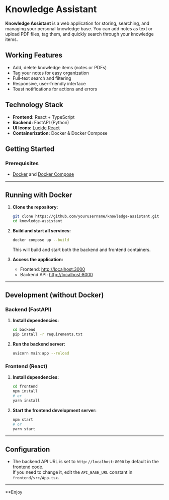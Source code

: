 # Knowledge Assistant

**Knowledge Assistant** is a web application for storing, searching, and managing your personal knowledge base. You can add notes as text or upload PDF files, tag them, and quickly search through your knowledge items.

## Working Features

- Add, delete knowledge items (notes or PDFs)
- Tag your notes for easy organization
- Full-text search and filtering
- Responsive, user-friendly interface
- Toast notifications for actions and errors

## Technology Stack

- **Frontend:** React + TypeScript
- **Backend:** FastAPI (Python)
- **UI Icons:** [Lucide React](https://lucide.dev/)
- **Containerization:** Docker & Docker Compose

## Getting Started

### Prerequisites

- [Docker](https://www.docker.com/) and [Docker Compose](https://docs.docker.com/compose/)

---

## Running with Docker

1. **Clone the repository:**
   ```bash
   git clone https://github.com/yourusername/knowledge-assistant.git
   cd knowledge-assistant
   ```

2. **Build and start all services:**
   ```bash
   docker compose up --build
   ```
   This will build and start both the backend and frontend containers.

3. **Access the application:**
   - Frontend: [http://localhost:3000](http://localhost:3000)
   - Backend API: [http://localhost:8000](http://localhost:8000)

---

## Development (without Docker)

### Backend (FastAPI)

1. **Install dependencies:**
   ```bash
   cd backend
   pip install -r requirements.txt
   ```

2. **Run the backend server:**
   ```bash
   uvicorn main:app --reload
   ```

### Frontend (React)

1. **Install dependencies:**
   ```bash
   cd frontend
   npm install
   # or
   yarn install
   ```

2. **Start the frontend development server:**
   ```bash
   npm start
   # or
   yarn start
   ```

---

## Configuration

- The backend API URL is set to `http://localhost:8000` by default in the frontend code.  
  If you need to change it, edit the `API_BASE_URL` constant in `frontend/src/App.tsx`.

---


**Enjoy
